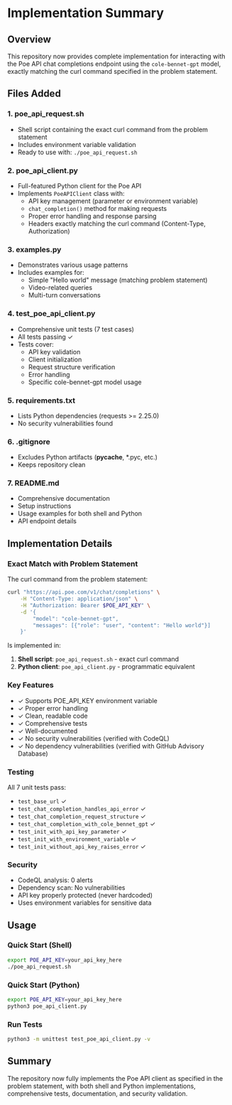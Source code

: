 # Implementation Summary

## Overview
This repository now provides complete implementation for interacting with the Poe API chat completions endpoint using the `cole-bennet-gpt` model, exactly matching the curl command specified in the problem statement.

## Files Added

### 1. **poe_api_request.sh**
- Shell script containing the exact curl command from the problem statement
- Includes environment variable validation
- Ready to use with: `./poe_api_request.sh`

### 2. **poe_api_client.py**
- Full-featured Python client for the Poe API
- Implements `PoeAPIClient` class with:
  - API key management (parameter or environment variable)
  - `chat_completion()` method for making requests
  - Proper error handling and response parsing
  - Headers exactly matching the curl command (Content-Type, Authorization)

### 3. **examples.py**
- Demonstrates various usage patterns
- Includes examples for:
  - Simple "Hello world" message (matching problem statement)
  - Video-related queries
  - Multi-turn conversations

### 4. **test_poe_api_client.py**
- Comprehensive unit tests (7 test cases)
- All tests passing ✓
- Tests cover:
  - API key validation
  - Client initialization
  - Request structure verification
  - Error handling
  - Specific cole-bennet-gpt model usage

### 5. **requirements.txt**
- Lists Python dependencies (requests >= 2.25.0)
- No security vulnerabilities found

### 6. **.gitignore**
- Excludes Python artifacts (__pycache__, *.pyc, etc.)
- Keeps repository clean

### 7. **README.md**
- Comprehensive documentation
- Setup instructions
- Usage examples for both shell and Python
- API endpoint details

## Implementation Details

### Exact Match with Problem Statement
The curl command from the problem statement:
```bash
curl "https://api.poe.com/v1/chat/completions" \
    -H "Content-Type: application/json" \
    -H "Authorization: Bearer $POE_API_KEY" \
    -d '{
        "model": "cole-bennet-gpt",
        "messages": [{"role": "user", "content": "Hello world"}]
    }'
```

Is implemented in:
1. **Shell script**: `poe_api_request.sh` - exact curl command
2. **Python client**: `poe_api_client.py` - programmatic equivalent

### Key Features
- ✓ Supports POE_API_KEY environment variable
- ✓ Proper error handling
- ✓ Clean, readable code
- ✓ Comprehensive tests
- ✓ Well-documented
- ✓ No security vulnerabilities (verified with CodeQL)
- ✓ No dependency vulnerabilities (verified with GitHub Advisory Database)

### Testing
All 7 unit tests pass:
- `test_base_url` ✓
- `test_chat_completion_handles_api_error` ✓
- `test_chat_completion_request_structure` ✓
- `test_chat_completion_with_cole_bennet_gpt` ✓
- `test_init_with_api_key_parameter` ✓
- `test_init_with_environment_variable` ✓
- `test_init_without_api_key_raises_error` ✓

### Security
- CodeQL analysis: 0 alerts
- Dependency scan: No vulnerabilities
- API key properly protected (never hardcoded)
- Uses environment variables for sensitive data

## Usage

### Quick Start (Shell)
```bash
export POE_API_KEY=your_api_key_here
./poe_api_request.sh
```

### Quick Start (Python)
```bash
export POE_API_KEY=your_api_key_here
python3 poe_api_client.py
```

### Run Tests
```bash
python3 -m unittest test_poe_api_client.py -v
```

## Summary
The repository now fully implements the Poe API client as specified in the problem statement, with both shell and Python implementations, comprehensive tests, documentation, and security validation.
